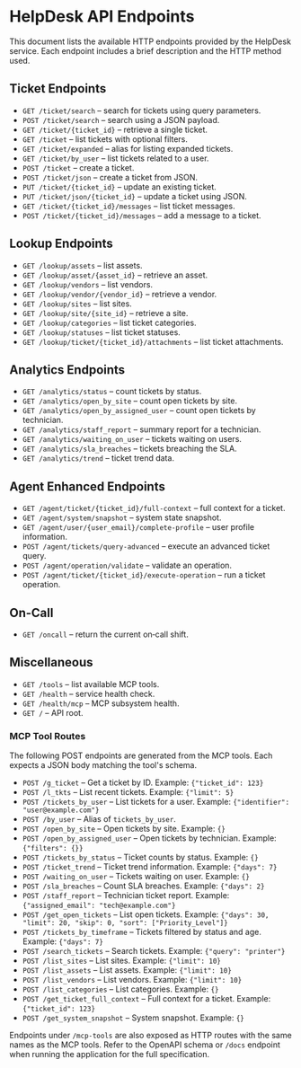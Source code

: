 # HelpDesk API Endpoints

This document lists the available HTTP endpoints provided by the HelpDesk service. Each endpoint includes a brief description and the HTTP method used.

## Ticket Endpoints

- `GET /ticket/search` – search for tickets using query parameters.
- `POST /ticket/search` – search using a JSON payload.
- `GET /ticket/{ticket_id}` – retrieve a single ticket.
- `GET /ticket` – list tickets with optional filters.
- `GET /ticket/expanded` – alias for listing expanded tickets.
- `GET /ticket/by_user` – list tickets related to a user.
- `POST /ticket` – create a ticket.
- `POST /ticket/json` – create a ticket from JSON.
- `PUT /ticket/{ticket_id}` – update an existing ticket.
- `PUT /ticket/json/{ticket_id}` – update a ticket using JSON.
- `GET /ticket/{ticket_id}/messages` – list ticket messages.
- `POST /ticket/{ticket_id}/messages` – add a message to a ticket.

## Lookup Endpoints

- `GET /lookup/assets` – list assets.
- `GET /lookup/asset/{asset_id}` – retrieve an asset.
- `GET /lookup/vendors` – list vendors.
- `GET /lookup/vendor/{vendor_id}` – retrieve a vendor.
- `GET /lookup/sites` – list sites.
- `GET /lookup/site/{site_id}` – retrieve a site.
- `GET /lookup/categories` – list ticket categories.
- `GET /lookup/statuses` – list ticket statuses.
- `GET /lookup/ticket/{ticket_id}/attachments` – list ticket attachments.

## Analytics Endpoints

- `GET /analytics/status` – count tickets by status.
- `GET /analytics/open_by_site` – count open tickets by site.
- `GET /analytics/open_by_assigned_user` – count open tickets by technician.
- `GET /analytics/staff_report` – summary report for a technician.
- `GET /analytics/waiting_on_user` – tickets waiting on users.
- `GET /analytics/sla_breaches` – tickets breaching the SLA.
- `GET /analytics/trend` – ticket trend data.

## Agent Enhanced Endpoints

- `GET /agent/ticket/{ticket_id}/full-context` – full context for a ticket.
- `GET /agent/system/snapshot` – system state snapshot.
- `GET /agent/user/{user_email}/complete-profile` – user profile information.
- `POST /agent/tickets/query-advanced` – execute an advanced ticket query.
- `POST /agent/operation/validate` – validate an operation.
- `POST /agent/ticket/{ticket_id}/execute-operation` – run a ticket operation.

## On-Call

- `GET /oncall` – return the current on‑call shift.

## Miscellaneous

- `GET /tools` – list available MCP tools.
- `GET /health` – service health check.
- `GET /health/mcp` – MCP subsystem health.
- `GET /` – API root.

### MCP Tool Routes

The following POST endpoints are generated from the MCP tools. Each expects a
JSON body matching the tool's schema.

- `POST /g_ticket` – Get a ticket by ID. Example: `{"ticket_id": 123}`
- `POST /l_tkts` – List recent tickets. Example: `{"limit": 5}`
- `POST /tickets_by_user` – List tickets for a user. Example: `{"identifier": "user@example.com"}`
- `POST /by_user` – Alias of `tickets_by_user`.
- `POST /open_by_site` – Open tickets by site. Example: `{}`
- `POST /open_by_assigned_user` – Open tickets by technician. Example: `{"filters": {}}`
- `POST /tickets_by_status` – Ticket counts by status. Example: `{}`
- `POST /ticket_trend` – Ticket trend information. Example: `{"days": 7}`
- `POST /waiting_on_user` – Tickets waiting on user. Example: `{}`
- `POST /sla_breaches` – Count SLA breaches. Example: `{"days": 2}`
- `POST /staff_report` – Technician ticket report. Example: `{"assigned_email": "tech@example.com"}`
- `POST /get_open_tickets` – List open tickets. Example: `{"days": 30, "limit": 20, "skip": 0, "sort": ["Priority_Level"]}`
- `POST /tickets_by_timeframe` – Tickets filtered by status and age. Example: `{"days": 7}`
- `POST /search_tickets` – Search tickets. Example: `{"query": "printer"}`
- `POST /list_sites` – List sites. Example: `{"limit": 10}`
- `POST /list_assets` – List assets. Example: `{"limit": 10}`
- `POST /list_vendors` – List vendors. Example: `{"limit": 10}`
- `POST /list_categories` – List categories. Example: `{}`
- `POST /get_ticket_full_context` – Full context for a ticket. Example: `{"ticket_id": 123}`
- `POST /get_system_snapshot` – System snapshot. Example: `{}`

Endpoints under `/mcp-tools` are also exposed as HTTP routes with the same names as the MCP tools. Refer to the OpenAPI schema or `/docs` endpoint when running the application for the full specification.
